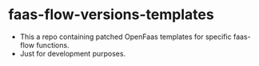 # faas-flow-versions-templates

* This a repo containing patched OpenFaas templates for specific faas-flow functions.
* Just for development purposes.
